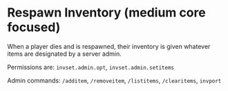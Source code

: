 # Respawn Inventory (medium core focused)
When a player dies and is respawned, their inventory is given whatever items are designated by a server admin.

Permissions are: ``invset.admin.opt``, ``invset.admin.setitems``

Admin commands: ``/additem``,  ``/removeitem``, ``/listitems``, ``/clearitems``, ``invport``
